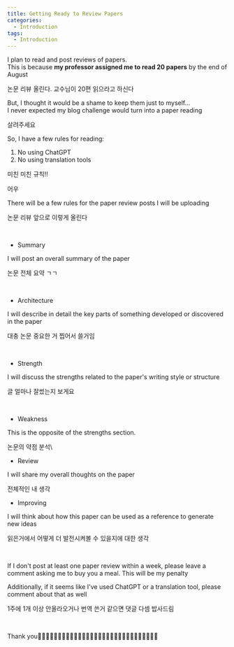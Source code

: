 ```yaml
---
title: Getting Ready to Review Papers
categories:
  - Introduction
tags:
  - Introduction
---
```


I plan to read and post reviews of papers.  
This is because ​**my professor assigned me to read 20 papers** by the end of August  
  
논문 리뷰 올린다. 교수님이 20편 읽으라고 하신다   
  
  
But, I thought it would be a shame to keep them just to myself...  
I never expected my blog challenge would turn into a paper reading  
  
살려주세요  
  
  
So, I have a few rules for reading:  
1) No using ChatGPT  
2) No using translation tools  
  
미친 미친 규칙!!  
  
  
어우  
  
  
There will be a few rules for the paper review posts I will be uploading  
  
논문 리뷰 앞으로 이렇게 올린다  
  
​  
- Summary  

I will post an overall summary of the paper  

논문 전체 요약 ㄱㄱ  

​
- Architecture  

I will describe in detail the key parts of something developed or discovered in the paper  

대충 논문 중요한 거 찝어서 쓸거임  

​
- Strength  

I will discuss the strengths related to the paper's writing style or structure  

글 얼마나 잘썼는지 보게요  

​
- Weakness  

This is the opposite of the strengths section.  

논문의 약점 분석\


- Review  

I will share my overall thoughts on the paper  

전체적인 내 생각   


- Improving  

I will think about how this paper can be used as a reference to generate new ideas  

읽은거에서 어떻게 더 발전시켜볼 수 있을지에 대한 생각  

​

If I don't post at least one paper review within a week, please leave a comment asking me to buy you a meal. This will be my penalty  


Additionally, if it seems like I've used ChatGPT or a translation tool, please comment about that as well  


1주에 1개 이상 안올라오거나 번역 쓴거 같으면 댓글 다셈 밥사드림  

​



Thank you🥕🥕🥕🥕🥕🥕🥕🥕🥕🥕🥕🥕🥕🥕🥕🥕🥕🥕🥕🥕🥕🥕🥕🥕🥕🥕🥕🥕🥕🥕